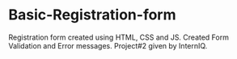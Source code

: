 # Basic-Registration-form
Registration form created using HTML, CSS and JS.
Created Form Validation and Error messages.
Project#2 given by InternIQ.
